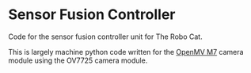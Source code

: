 # Sensor Fusion Controller

Code for the sensor fusion controller unit for The Robo Cat.

This is largely machine python code written for the [OpenMV M7](https://docs.openmv.io/openmvcam/quickref.html) camera module using the OV7725 camera module.


